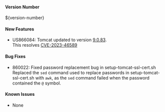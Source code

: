 #### Version Number
${version-number}

#### New Features
- US866084: Tomcat updated to version [9.0.83](https://dlcdn.apache.org/tomcat/tomcat-9/v9.0.83/README.html).  
This resolves [CVE-2023-46589](http://web.nvd.nist.gov/view/vuln/detail?vulnId=CVE-2023-46589)

#### Bug Fixes
- 860022: Fixed password replacement bug in setup-tomcat-ssl-cert.sh  
Replaced the `sed` command used to replace passwords in setup-tomcat-ssl-cert.sh with `awk`, as the `sed` command failed when the password contained the `@` symbol.

#### Known Issues
- None
